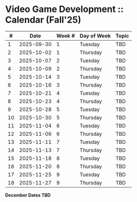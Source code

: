 # Video Game Development :: Calendar (Fall'25)

| # | Date | Week # | Day of Week | Topic |
| - | - | - | - | - |
|  1 | 2025-09-30 | 1 | Tuesday  | TBD |
|  2 | 2025-10-02 | 1 | Thursday | TBD |
|  3 | 2025-10-07 | 2 | Tuesday  | TBD |
|  4 | 2025-10-09 | 2 | Thursday | TBD |
|  5 | 2025-10-14 | 3 | Tuesday  | TBD |
|  6 | 2025-10-16 | 3 | Thursday | TBD |
|  7 | 2025-10-21 | 4 | Tuesday  | TBD |
|  8 | 2025-10-23 | 4 | Thursday | TBD |
|  9 | 2025-10-28 | 5 | Tuesday  | TBD |
| 10 | 2025-10-30 | 5 | Thursday | TBD |
| 11 | 2025-11-04 | 6 | Tuesday  | TBD |
| 12 | 2025-11-06 | 6 | Thursday | TBD |
| 13 | 2025-11-11 | 7 | Tuesday  | TBD |
| 14 | 2025-11-13 | 7 | Thursday | TBD |
| 15 | 2025-11-18 | 8 | Tuesday  | TBD |
| 16 | 2025-11-20 | 8 | Thursday | TBD |
| 17 | 2025-11-25 | 9 | Tuesday  | TBD |
| 18 | 2025-11-27 | 9 | Thursday | TBD |

**December Dates TBD**